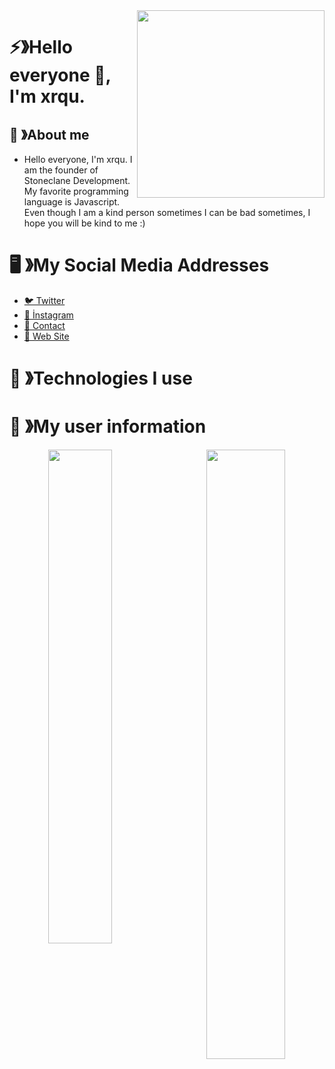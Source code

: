 <img width="300" align="right" src="https://raw.githubusercontent.com/xrqulette/xrqulette/main/1653471573834.png" />

# ⚡》Hello everyone 👊, I'm xrqu.
## 🥀 》About me 
* Hello everyone, I'm xrqu. I am the founder of Stoneclane Development. My favorite programming language is Javascript. Even though I am a kind person sometimes I can be bad sometimes, I hope you will be kind to me :) 

# 🖥 》My Social Media Addresses 

* [🐦 Twitter](https://twitter.com/xrqulette) 
* [🌻 İnstagram](https://instagram.com/xrqu.live)
* [🌲 Contact](mailto:xrqu@sdevs.org)
* [🦚 Web Site](https://xrqu.live)

# 🍁 》Technologies I use 

# 🌼 》My user information
<div align="center" width="100%">
   <img align="left" width="45%" src="https://github-readme-stats.vercel.app/api?username=xrqulette&show_icons=true&count_private=true&theme=react&hide_border=true&bg_color=0D1117">
   <img align="right" width="50%" src="https://activity-graph.herokuapp.com/graph?username=xrqulette&bg_color=0D1117&color=5BCDEC&line=5BCDEC&point=FFFFFF&hide_border=true"></div>
</div>







